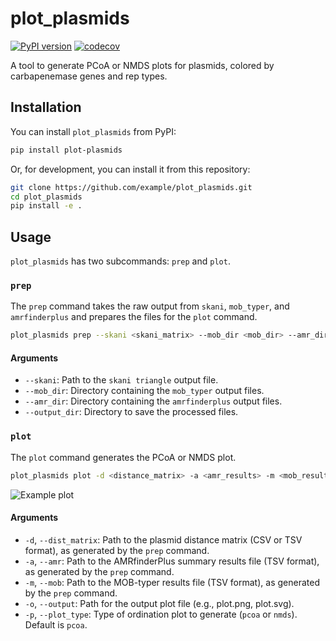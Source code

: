 # plot_plasmids

[![PyPI version](https://badge.fury.io/py/plot-plasmids.svg)](https://badge.fury.io/py/plot-plasmids)
[![codecov](https://codecov.io/gh/jules-corp/plot_plasmids/branch/main/graph/badge.svg?token=placeholder)](https://codecov.io/gh/jules-corp/plot_plasmids)

A tool to generate PCoA or NMDS plots for plasmids, colored by carbapenemase genes and rep types.

## Installation

You can install `plot_plasmids` from PyPI:

```bash
pip install plot-plasmids
```

Or, for development, you can install it from this repository:

```bash
git clone https://github.com/example/plot_plasmids.git
cd plot_plasmids
pip install -e .
```

## Usage

`plot_plasmids` has two subcommands: `prep` and `plot`.

### `prep`

The `prep` command takes the raw output from `skani`, `mob_typer`, and `amrfinderplus` and prepares the files for the `plot` command.

```bash
plot_plasmids prep --skani <skani_matrix> --mob_dir <mob_dir> --amr_dir <amr_dir> --output_dir <out_dir>
```

#### Arguments

- `--skani`: Path to the `skani triangle` output file.
- `--mob_dir`: Directory containing the `mob_typer` output files.
- `--amr_dir`: Directory containing the `amrfinderplus` output files.
- `--output_dir`: Directory to save the processed files.

### `plot`

The `plot` command generates the PCoA or NMDS plot.

```bash
plot_plasmids plot -d <distance_matrix> -a <amr_results> -m <mob_results> -o <plot.png>
```

![Example plot](tests/expected_output/expected_plot_nmds.png)

#### Arguments

- `-d`, `--dist_matrix`: Path to the plasmid distance matrix (CSV or TSV format), as generated by the `prep` command.
- `-a`, `--amr`: Path to the AMRfinderPlus summary results file (TSV format), as generated by the `prep` command.
- `-m`, `--mob`: Path to the MOB-typer results file (TSV format), as generated by the `prep` command.
- `-o`, `--output`: Path for the output plot file (e.g., plot.png, plot.svg).
- `-p`, `--plot_type`: Type of ordination plot to generate (`pcoa` or `nmds`). Default is `pcoa`.
